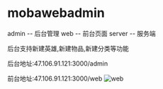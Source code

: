 
# mobawebadmin  
admin -- 后台管理
web  -- 前台页面
server -- 服务端

后台支持新建英雄,新建物品,新建分类等功能


后台地址:47.106.91.121:3000/admin



前台地址:47.106.91.121:3000/web
![web](https://user-images.githubusercontent.com/53055325/128345858-97bc98e1-9bbd-4cf6-8db7-55d9a2e4660b.jpg)
